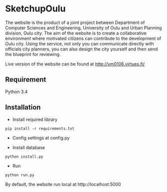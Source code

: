 # SketchupOulu

The website is the product of a joint project between Department of Computer Sciences and Engineering, University of Oulu and Urban Planning division, Oulu city. The aim of the website is to create a collaborative environment where motivated citizens can contribute to the development of Oulu city. Using the service, not only you can communicate directly with officials city planners, you can also design the city yourself and then send the blueprint for reviewing.

Live version of the website can be found at http://vm0106.virtues.fi/

## Requirement

Python 3.4

## Installation

- Install required library

```
pip install -r requirements.txt
```

- Config settings at config.py

- Install database

```
python install.py
```

- Run

```
python run.py
```

By default, the website run local at http://localhost:5000

